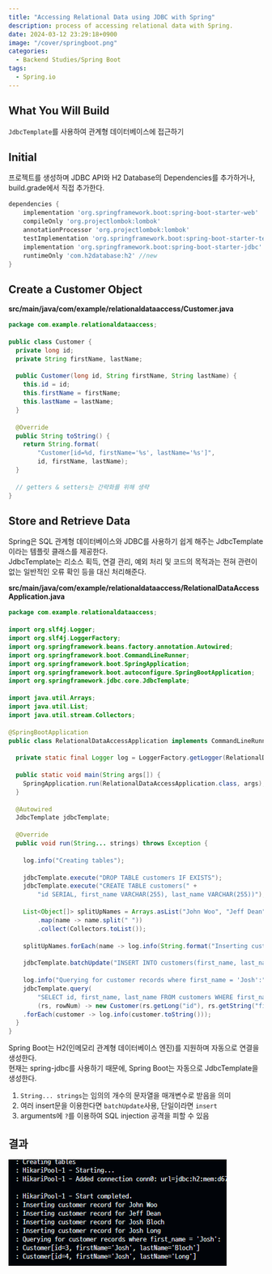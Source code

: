```yaml
---
title: "Accessing Relational Data using JDBC with Spring"
description: process of accessing relational data with Spring.
date: 2024-03-12 23:29:18+0900
image: "/cover/springboot.png"
categories:
  - Backend Studies/Spring Boot
tags:
  - Spring.io
---
```


## What You Will Build

`JdbcTemplate`를 사용하여 관계형 데이터베이스에 접근하기

## Initial

프로젝트를 생성하며 JDBC API와 H2 Database의 Dependencies를 추가하거나, build.grade에서 직접 추가한다.

```gradle
dependencies {
	implementation 'org.springframework.boot:spring-boot-starter-web'
	compileOnly 'org.projectlombok:lombok'
	annotationProcessor 'org.projectlombok:lombok'
	testImplementation 'org.springframework.boot:spring-boot-starter-test'
	implementation 'org.springframework.boot:spring-boot-starter-jdbc' //new
	runtimeOnly 'com.h2database:h2' //new
}
```

## Create a Customer Object

**src/main/java/com/example/relationaldataaccess/Customer.java**

```Java
package com.example.relationaldataaccess;

public class Customer {
  private long id;
  private String firstName, lastName;

  public Customer(long id, String firstName, String lastName) {
    this.id = id;
    this.firstName = firstName;
    this.lastName = lastName;
  }

  @Override
  public String toString() {
    return String.format(
        "Customer[id=%d, firstName='%s', lastName='%s']",
        id, firstName, lastName);
  }

  // getters & setters는 간략화를 위해 생략
}
```

## Store and Retrieve Data

Spring은 SQL 관계형 데이터베이스와 JDBC를 사용하기 쉽게 해주는 JdbcTemplate이라는 템플릿 클래스를 제공한다.  
JdbcTemplate는 리소스 획득, 연결 관리, 예외 처리 및 코드의 목적과는 전혀 관련이 없는 일반적인 오류 확인 등을 대신 처리해준다.

**src/main/java/com/example/relationaldataaccess/RelationalDataAccessApplication.java**

```Java
package com.example.relationaldataaccess;

import org.slf4j.Logger;
import org.slf4j.LoggerFactory;
import org.springframework.beans.factory.annotation.Autowired;
import org.springframework.boot.CommandLineRunner;
import org.springframework.boot.SpringApplication;
import org.springframework.boot.autoconfigure.SpringBootApplication;
import org.springframework.jdbc.core.JdbcTemplate;

import java.util.Arrays;
import java.util.List;
import java.util.stream.Collectors;

@SpringBootApplication
public class RelationalDataAccessApplication implements CommandLineRunner {

  private static final Logger log = LoggerFactory.getLogger(RelationalDataAccessApplication.class);

  public static void main(String args[]) {
    SpringApplication.run(RelationalDataAccessApplication.class, args);
  }

  @Autowired
  JdbcTemplate jdbcTemplate;

  @Override
  public void run(String... strings) throws Exception {

    log.info("Creating tables");

    jdbcTemplate.execute("DROP TABLE customers IF EXISTS");
    jdbcTemplate.execute("CREATE TABLE customers(" +
        "id SERIAL, first_name VARCHAR(255), last_name VARCHAR(255))");

    List<Object[]> splitUpNames = Arrays.asList("John Woo", "Jeff Dean", "Josh Bloch", "Josh Long").stream()
        .map(name -> name.split(" "))
        .collect(Collectors.toList());

    splitUpNames.forEach(name -> log.info(String.format("Inserting customer record for %s %s", name[0], name[1])));

    jdbcTemplate.batchUpdate("INSERT INTO customers(first_name, last_name) VALUES (?,?)", splitUpNames);

    log.info("Querying for customer records where first_name = 'Josh':");
    jdbcTemplate.query(
        "SELECT id, first_name, last_name FROM customers WHERE first_name = ?",
        (rs, rowNum) -> new Customer(rs.getLong("id"), rs.getString("first_name"), rs.getString("last_name")), "Josh")
    .forEach(customer -> log.info(customer.toString()));
  }
}
```

Spring Boot는 H2(인메모리 관계형 데이터베이스 엔진)를 지원하며 자동으로 연결을 생성한다.  
현재는 spring-jdbc를 사용하기 때문에, Spring Boot는 자동으로 JdbcTemplate을 생성한다.

1. `String... strings`는 임의의 개수의 문자열을 매개변수로 받음을 의미
2. 여러 insert문을 이용한다면 `batchUpdate`사용, 단일이라면 `insert`
3. arguments에 `?`를 이용하여 SQL injection 공격을 피할 수 있음

## 결과

![실행 화면](image.png)
